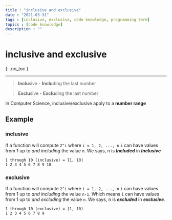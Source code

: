 ```yaml
---
title : "inclusive and exclusive"
date : "2021-03-31"
tags : [inclusive, exclusive, code knowledge, programming term]
topics : [code knowledge]
description : ""
---
```


# inclusive and exclusive

{: .no_toc }

---

> **Inclu**sive - **Inclu**ding the last number

> **Exclu**sive - **Exclu**ding the last number

In Computer Science, inclusive/exclusive apply to a **number range**

## Example

### inclusive

If a function will compute `2^i` where `i = 1, 2, ..., n`
`i` can have values from 1 up to *and including* the value `n`. 
We says, n is ***Included*** in ***Inclusive***

```
1 through 10 (inclusive) = [1, 10]
1 2 3 4 5 6 7 8 9 10
```

### exclusive

If a function will compute `2^i` where `i = 1, 2, ..., n`
`i` can have values from 1 up to *and including* the value `n-1`. Which means 
`i` can have values from 1 up to *and excluding* the value `n`. 
We says, n is ***excluded*** in ***exclusive***.

```
1 through 10 (exclusive) = [1, 10)
1 2 3 4 5 6 7 8 9
```